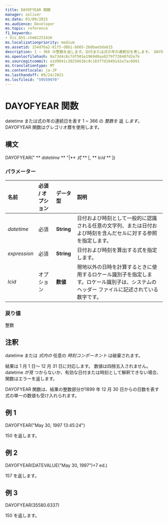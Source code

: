 ```yaml
---
title: DAYOFYEAR 関数
manager: soliver
ms.date: 03/09/2015
ms.audience: Developer
ms.topic: reference
f1_keywords:
- Vis_DSS.chm82251416
ms.localizationpriority: medium
ms.assetid: 154d76a2-81f5-d8b1-b665-26dbae5da615
description: 1 ~ 366 の整数を返します。日付または式の年の連続日を表します。 DAYOFYEAR 関数はグレゴリオ暦を使用します。
ms.openlocfilehash: 8a73d4c8c7df501e1969d8aa9279f720407d2e7b
ms.sourcegitcommit: a1d9041c20256616c9c183f7d1049142a7ac6991
ms.translationtype: MT
ms.contentlocale: ja-JP
ms.lasthandoff: 09/24/2021
ms.locfileid: "59559970"
---
```

# <a name="dayofyear-function"></a>DAYOFYEAR 関数

datetime または式の年の連続日を表す 1 ~ 366 の  _整数を_ 返  _します_。 DAYOFYEAR 関数はグレゴリオ暦を使用します。
  
## <a name="syntax"></a>構文

DAYOFYEAR(" ** *datetime* ** "|** *式* ** [, ** *lcid* ** ]) 
  
### <a name="parameters"></a>パラメーター

|**名前**|**必須 / オプション**|**データ型**|**説明**|
|:-----|:-----|:-----|:-----|
| _datetime_ <br/> |必須  <br/> |**String** <br/> |日付および時刻として一般的に認識される任意の文字列、または日付および時刻を含んだセルに対する参照を指定します。  <br/> |
| _expression_ <br/> |必須  <br/> |**String** <br/> |日付および時刻を算出する式を指定します。  <br/> |
| _lcid_ <br/> |オプション  <br/> |**数値** <br/> |現地以外の日時を計算するときに使用するロケール識別子を指定します。ロケール識別子は、システムのヘッダー ファイルに記述されている数字です。  <br/> |
   
### <a name="return-value"></a>戻り値

整数
  
## <a name="remarks"></a>注釈

datetime または  _式内の_ 任意の  _時刻コンポーネント_ は破棄されます。 
  
結果は 1 月 1 日～ 12 月 31 日に対応します。 数値は四捨五入されません。 datetime  _が見_ つからないか、有効な日付または時刻として解釈できない場合、関数はエラーを返します。 
  
DAYOFYEAR 関数は、結果の整数部分が1899 年 12 月 30 日からの日数を表す式の単一の数値も受け入れられます。 
  
## <a name="example-1"></a>例 1

DAYOFYEAR("May 30, 1997 13:45:24")
  
150 を返します。
  
## <a name="example-2"></a>例 2

DAYOFYEAR(DATEVALUE("May 30, 1997")+7 ed.)
  
157 を返します。
  
## <a name="example-3"></a>例 3

DAYOFYEAR(35580.6337)
  
150 を返します。
  

